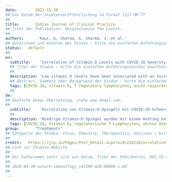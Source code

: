 ```yaml
---
date:        2021-11-20
## Das Datum der Studienveröffentlichung im Format JJJJ-MM-TT.
##
title:       Indian Journal of Clinical Practice
## Titel der Publikation, beispielweise The Lancet.
##
authors:      'Kaur, G, Sharma, G, Sharma, J, et al.'
## Autorinnen und Autoren der Studie – bitte die einfachen Anführungszeichen beachten!
status:   default
##
en:
  subtitle:    'Correlation of Vitamin D Levels with COVID-19 Severity and Outcome'
  ## Titel der Studie – bitte die einfachen Anführungszeichen beachten!
  ##
  description: 'Low vitamin D levels have been associated with an increase in inflammatory cytokines and a significantly increased risk of pneumonia and viral upper respiratory tract infections. Vitamin D deficiency is associated with an increase in thrombotic episodes, which are frequently observed in coronavirus disease 2019 (COVID-19). These conditions are reported to carry a higher mortality in COVID-19. So, we conducted a study to prove the correlation of vitamin D levels with COVID-19 infection and severity. The present study was conducted at RNT Medical College, Udaipur, Rajasthan. This study was done over a period of 2 months after getting approval from Institutional Ethics Committee. Written and informed consent was obtained from patients. In this study, 81 patients admitted in COVID wards and ICU, with COVID reverse transcriptase-polymerase chain reaction (RT-PCR) positive reports were included. Out of a total 81 patients, 37 (45.7%) were in the 41-60 years age group, 29 (35.8%) were more than 60 years of age and 15 (18.5%) were less than 40 years of age. Seventeen patients had severe vitamin D deficiency, 27 patients had moderate vitamin D deficiency, 20 patients had mild vitamin D deficiency and 17 patients had normal vitamin D level. Out of 17 patients who had severe vitamin D deficiency, 11 (64.7%) patients required invasive mechanical ventilation and out of these 17 patients, 13 (76.47%) patients died. Out of 17 patients who had normal level of vitamin D, 16 (94.1%) maintained SpO2 at room air and only 1 patient required invasive mechanical ventilation. As the level of vitamin D increased from severely low to normal level, requirement of high oxygen support decreased and SpO2 at room air increased. Mean of vitamin D among the patients who died was 10.4963 while mean of vitamin D level among patients who survived and were discharged was 27.2362. All 17 patients who had normal level of vitamin D were discharged from the hospital. Mean of serum ferritin and mean of interleukin (IL)-6 was high in patients who died and low in patients who were discharged. Vitamin D level plays an important role in COVID-19 disease. Vitamin D have significant role in protection from severe form of disease.'
  ## Abstract, Summary oder Background der Studie – bitte die einfachen Anführungszeichen beachten!
  tags: [COVID-19, vitamin D, T regulatory lymphocytes, acute respiratory distress syndrome, IL-6, serum ferritin]
  ##
de: 
## Deutsche DeepL-Übersetzung, siehe www.deepl.com.
##
  subtitle:    'Korrelation von Vitamin-D-Spiegeln mit COVID-19-Schweregrad und Verlauf'
  ##
  description: 'Niedrige Vitamin-D-Spiegel wurden mit einem Anstieg entzündlicher Zytokine und einem deutlich erhöhten Risiko für Lungenentzündungen und virale Infektionen der oberen Atemwege in Verbindung gebracht. Vitamin-D-Mangel wird mit einer Zunahme thrombotischer Episoden in Verbindung gebracht, die häufig bei Coronavirus-Erkrankungen 2019 (COVID-19) beobachtet werden. Es wird berichtet, dass diese Erkrankungen bei COVID-19 mit einer höheren Sterblichkeit einhergehen. Daher haben wir eine Studie durchgeführt, um den Zusammenhang zwischen dem Vitamin-D-Spiegel und der COVID-19-Infektion und deren Schweregrad nachzuweisen. Die vorliegende Studie wurde am RNT Medical College, Udaipur, Rajasthan, durchgeführt. Diese Studie wurde über einen Zeitraum von 2 Monaten durchgeführt, nachdem sie von der Ethikkommission der Einrichtung genehmigt worden war. Die schriftliche Zustimmung der Patienten wurde eingeholt. In die Studie wurden 81 Patienten eingeschlossen, die auf COVID-Stationen und der Intensivstation aufgenommen wurden und bei denen ein positiver COVID-Reverse-Transkriptase-Polymerase-Kettenreaktion (RT-PCR)-Befund vorlag. Von den insgesamt 81 Patienten zählten 37 (45,7 %) zur Altersgruppe 41-60 Jahre, 29 (35,8 %) waren älter als 60 Jahre und 15 (18,5 %) waren jünger als 40 Jahre. 17 Patienten hatten einen schweren Vitamin-D-Mangel, 27 Patienten einen mäßigen Vitamin-D-Mangel, 20 Patienten einen leichten Vitamin-D-Mangel und 17 Patienten einen normalen Vitamin-D-Spiegel. Von den 17 Patienten mit schwerem Vitamin-D-Mangel mussten 11 (64,7 %) invasiv mechanisch beatmet werden, und von diesen 17 Patienten starben 13 (76,47 %). Von den 17 Patienten mit normalem Vitamin-D-Spiegel hielten 16 (94,1 %) den SpO2-Wert bei Raumluft, und nur 1 Patient musste invasiv beatmet werden. Mit dem Anstieg des Vitamin-D-Spiegels von einem sehr niedrigen zu einem normalen Wert nahm der Bedarf an hoher Sauerstoffunterstützung ab und der SpO2-Wert bei Raumluft stieg. Der Mittelwert des Vitamin-D-Spiegels bei den Patienten, die starben, betrug 10,4963, während der Mittelwert des Vitamin-D-Spiegels bei den Patienten, die überlebten und entlassen wurden, 27,2362 betrug. Alle 17 Patienten, die normale Vitamin-D-Werte aufwiesen, wurden aus dem Krankenhaus entlassen. Der Mittelwert von Serumferritin und Interleukin (IL)-6 war bei den Patienten, die starben, hoch und bei den Patienten, die entlassen wurden, niedrig. Der Vitamin-D-Spiegel spielt eine wichtige Rolle bei der COVID-19-Krankheit. Vitamin D spielt eine wichtige Rolle beim Schutz vor einer schweren Form der Krankheit.'
  tags: [COVID-19, Vitamin D, regulatorische T-Lymphozyten, akutes Atemnotsyndrom, IL-6, Serumferritin]
group:       "Treatments"
## Kategorie der Studie: Virus, Immunity, Therapeutics, Vaccines – bitte die Anführungszeichen beachten!
##
credit:   https://ijcp.in/Pages/Post_Detail.aspx?wid=21011&Correlation%20of%20Vitamin%20D%20Levels%20with%20COVID-19%20Severity%20and%20Outcome
## Link zur Studien-Website.
##
## Der Dateinamen setzt sich aus Datum, Titel der Publikation, DOI-ID der Studie (nach dem letzten Slash) und der Dateiendung zusammen. Bitte den Unterstrich vor der DOI-ID beachten!
##
## 2020-09-30-nature-immunology_s41590-020-00808-x.md
##
---
```

<object data="{{ page.link }}" style='height:calc(100vh - 400px); width: 100%' type='application/pdf'></object>